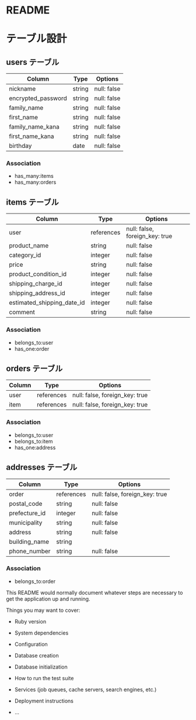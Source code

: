 # README

# テーブル設計

## users テーブル

| Column          | Type   | Options     |
| ----------------| ------ | ----------- |
|nickname         | string | null: false |
|encrypted_password| string | null: false |
|family_name      | string | null: false |
|first_name       | string | null: false |
|family_name_kana | string | null: false |
|first_name_kana  | string | null: false |
|birthday         | date    | null: false |


### Association

- has_many:items
- has_many:orders

## items テーブル

| Column          | Type     | Options                      |
| ----------------| -------- | ---------------------------- |
|user             |references|null: false, foreign_key: true|
|product_name     | string   | null: false                  |
|category_id      | integer   | null: false                 |
|price            | string   | null: false                  |
|product_condition_id| integer   | null: false                  |
|shipping_charge_id | integer   | null: false                  |
|shipping_address_id | integer   | null: false                  |
|estimated_shipping_date_id| integer   | null: false            |
|comment          | string   | null: false                  |

### Association

- belongs_to:user
- has_one:order

## orders テーブル

| Column | Type       | Options                        |
| ------ | ---------- | ------------------------------ |
| user   | references | null: false, foreign_key: true |
| item   | references | null: false, foreign_key: true |

### Association

- belongs_to:user
- belongs_to:item
- has_one:address

## addresses テーブル

| Column    | Type       | Options                        |
| -------   | ---------- | ------------------------------ |
|order   | references | null: false, foreign_key: true |
|postal_code| string     | null: false                  |
|prefecture_id    | integer     | null: false                  |
|municipality    | string     | null: false                  |
|address     | string     | null: false                  |
|building_name     | string     |                   |
|phone_number    | string     | null: false                  |

### Association

- belongs_to:order




This README would normally document whatever steps are necessary to get the
application up and running.

Things you may want to cover:

* Ruby version

* System dependencies

* Configuration

* Database creation

* Database initialization

* How to run the test suite

* Services (job queues, cache servers, search engines, etc.)

* Deployment instructions

* ...
